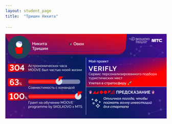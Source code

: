 ```yaml
---
layout: student_page
title:  "Тришин Никита"

---
```

<img class="img-fluid" src="/img/posts/Тришин Никита.png" alt="moove-1">
